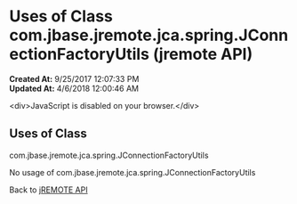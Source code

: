 # Uses of Class com.jbase.jremote.jca.spring.JConnectionFactoryUtils (jremote API)

**Created At:** 9/25/2017 12:07:33 PM  
**Updated At:** 4/6/2018 12:00:46 AM  

<script type="text/javascript"><!--
    try {
        if (location.href.indexOf('is-external=true') == -1) {
            parent.document.title="Uses of Class com.jbase.jremote.jca.spring.JConnectionFactoryUtils (jremote   API)";
        }
    }
    catch(err) {
    }
//--></script><noscript>&lt;div&gt;JavaScript is disabled on your browser.&lt;/div&gt;</noscript><!-- ========= START OF TOP NAVBAR ======= -->
<!--   -->

<script type="text/javascript"><!--
  allClassesLink = document.getElementById("allclasses_navbar_top");
  if(window==top) {
    allClassesLink.style.display = "block";
  }
  else {
    allClassesLink.style.display = "none";
  }
  //--></script>
<!--   -->
<!-- ========= END OF TOP NAVBAR ========= -->
## Uses of Class
com.jbase.jremote.jca.spring.JConnectionFactoryUtils

No usage of com.jbase.jremote.jca.spring.JConnectionFactoryUtils
<!-- ======= START OF BOTTOM NAVBAR ====== -->
<!--   -->


Back to [jREMOTE API](com_jbase_jremote_package-summary)


